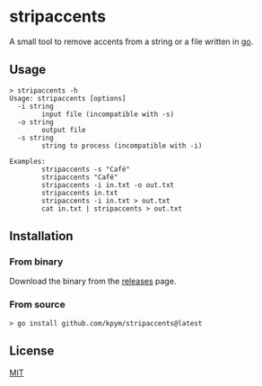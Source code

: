 # stripaccents

A small tool to remove accents from a string or a file written in [go](https://golang.org/).

## Usage

```shell
> stripaccents -h
Usage: stripaccents [options]
  -i string
        input file (incompatible with -s)
  -o string
        output file
  -s string
        string to process (incompatible with -i)

Examples:
        stripaccents -s "Café"
        stripaccents "Café"
        stripaccents -i in.txt -o out.txt
        stripaccents in.txt
        stripaccents -i in.txt > out.txt
        cat in.txt | stripaccents > out.txt
```

## Installation

### From binary

Download the binary from the [releases](https://github.com/kpym/stripaccents/releases) page.

### From source

```shell
> go install github.com/kpym/stripaccents@latest
```

## License

[MIT](LICENSE)
